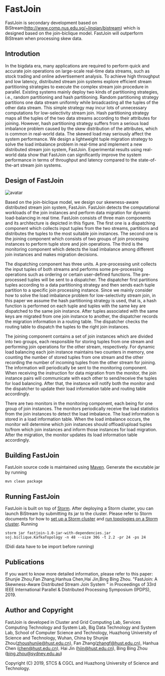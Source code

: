# FastJoin

FastJoin is secondary development based on BiStream(http://www.comp.nus.edu.sg/~linqian/bistream) which is designed based on the join-biclique model.
FastJoin will outperform BiStream when processing skew data. 

## Introdution 

In the bigdata era, many applications are required to perform quick and accurate join operations on large-scale real-time data streams, such as stock trading and online advertisement analysis. To achieve high throughput and low latency, distributed stream join systems explore efficient stream partitioning strategies to execute the complex stream join procedure in parallel. Existing systems mainly deploy two kinds of partitioning strategies, i.e., random partitioning and hash partitioning. Random partitioning strategy partitions one data stream uniformly while broadcasting all the tuples of the other data stream. This simple strategy may incur lots of unnecessary computations for low-selectivity stream join. Hash partitioning strategy maps all the tuples of the two data streams according to their attributes for joining. However, hash partitioning strategy suffers from a serious load imbalance problem caused by the skew distribution of the attributes, which is common in real-world data. The skewed load may seriously affect the system performance. We design a lightweight tuple migration strategy to solve the load imbalance problem in real-time and implement a new distributed stream join system, FastJoin. Experimental results using real-world data show that FastJoin can significantly improve the system performance in terms of throughput and latency compared to the state-of-the-art stream join systems.

## Design of FastJoin

![avatar](FastJoin.png)

Based on the join-biclique model, we design our skewness-aware distributed stream join system, FastJoin. FastJoin detects the computational workloads of the join instances and perform data migration for dynamic load-balancing in real time. FastJoin consists of three main components and its architecture is depicted in this figure. The first one is a dispatching component which collects input tuples from the two streams, partitions and distributes the tuples to the most suitable join instances. The second one is the joining component which consists of two groups of join processing instances to perform tuple store and join operations. The third is the monitoring component which detects the load imbalance among different join instances and makes migration decisions.

The dispatching component has three units. A pre-processing unit collects the input tuples of both streams and performs some pre-processing operations such as ordering or certain user-defined functions. The pre-processed tuples will be sent to a dispatcher. The dispatcher first partitions tuples according to a data partitioning strategy and then sends each tuple partition to a specific join processing instance. Since we mainly consider how to solve the load imbalance problem for low-selectivity stream join, in this paper we assume the hash partitioning strategy is used, that is, a hash function is performed on each tuple and tuples with the same key are dispatched to the same join instance. After tuples associated with the same keys are migrated from one join instance to another, the dispatcher records the migration information in a routing table. The dispatcher checks the routing table to dispatch the tuples to the right join instances.

The joining component contains a set of join instances which are divided into two groups, each responsible for storing tuples from one stream and performing join operations for the other stream, respectively. For dynamic load balancing each join instance maintains two counters in memory, one counting the number of stored tuples from one stream and the other recording the number of incoming tuples from the other stream for joining. The information will periodically be sent to the monitoring component. When receiving the instruction for data migration from the monitor, the join instance pairs will communicate with each other to send/receive the tuples for load balancing. After that, the instance will notify both the monitor and the dispatcher to update their load information table and routing table accordingly.

There are two monitors in the monitoring component, each being for one group of join instances. The monitors periodically receive the load statistics from the join instances to detect the load imbalance. The load information is stored in a load information table. When the load imbalance occurs, the monitor will determine which join instances should offload/upload tuples to/from which join instances and inform those instances for load migration. After the migration, the monitor updates its load information table accordingly.

## Building FastJoin

FastJoin source code is maintained using [Maven](http://maven.apache.org/). Generate the excutable jar by running

    mvn clean package

## Running FastJoin

FastJoin is built on top of [Storm](https://storm.apache.org/). After deploying a Storm cluster, you can launch BiStream by submitting its jar to the cluster. Please refer to Storm documents for how to [set up a Storm cluster](https://storm.apache.org/documentation/Setting-up-a-Storm-cluster.html) and [run topologies on a Storm cluster](https://storm.apache.org/documentation/Running-topologies-on-a-production-cluster.html).
Running 

    storm jar fastjoin-1.0-jar-with-dependencies.jar soj.biclique.KafkaTopology -n 48 --size 30G -t 2.2 -pr 24 -ps 24
(Didi data have to be import before running)

## Publications

If you want to know more detailed information, please refer to this paper:
Shunjie Zhou,Fan Zhang,Hanhua Chen,Hai Jin,Bing Bing Zhou. "FastJoin: A Skewness-Aware Distributed Stream Join System
" in Proceedings of 33rd IEEE International Parallel & Distributed Processing Symposium (IPDPS), 2019.


## Author and Copyright
FastJoin is developed in Cluster and Grid Computing Lab, Services Computing Technology and System Lab, Big Data Technology and System Lab, School of Computer Science and Technology, Huazhong University of Science and Technology, Wuhan, China by Shunjie Zhou(zhoushunjie@hust.edu.cn), Fan Zhang(zhangf@hust.edu.cn), Hanhua Chen (chen@hust.edu.cn), Hai Jin (hjin@hust.edu.cn), Bing Bing Zhou (bing.zhou@sydney.edu.au)

Copyright (C) 2019, STCS & CGCL and Huazhong University of Science and Technology.
